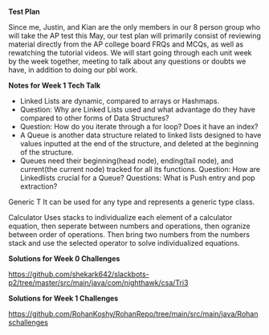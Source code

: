 
**Test Plan**

Since me, Justin, and Kian are the only members in our 8 person group who will take the AP test this May, our test plan will primarily consist of reviewing material directly from the AP college board FRQs and MCQs, as well as rewatching the tutorial videos. We will start going through each unit week by the week together, meeting to talk about any questions or doubts we have, in addition to doing our pbl work.


**Notes for Week 1 Tech Talk**
* Linked Lists are dynamic, compared to arrays or Hashmaps. 
* Question: Why are Linked Lists used and what advantage do they have compared to other forms of Data Structures?
* Question: How do you iterate through a for loop? Does it have an index?
* A Queue is another data structure related to linked lists designed to have values inputted at the end of the structure, and deleted at the beginning of the structure.
* Queues need their beginning(head node), ending(tail node), and current(the current node) tracked for all its functions.
Question: How are Linkedlists crucial for a Queue?
Questions: What is Push entry and pop extraction?

Generic T
It can be used for any type and represents a generic type class.

Calculator
Uses stacks to individualize each element of a calculator equation, then seperate between numbers and operations, then ogranize between order of operations. Then bring two numbers from the numbers stack and use the selected operator to solve individualized equations.

**Solutions for Week 0 Challenges**

https://github.com/shekark642/slackbots-p2/tree/master/src/main/java/com/nighthawk/csa/Tri3

**Solutions for Week 1 Challenges**

https://github.com/RohanKoshy/RohanRepo/tree/main/src/main/java/Rohanschallenges



